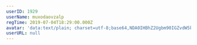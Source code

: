 ```yaml
---
userID: 1929
userName: muxodaovzalp
regTime: 2019-07-04T18:29:00.000Z
avatar: 'data:text/plain; charset=utf-8;base64,NDA0IHBhZ2Ugbm90IGZvdW5kCg=='
userURL: null
---
```




